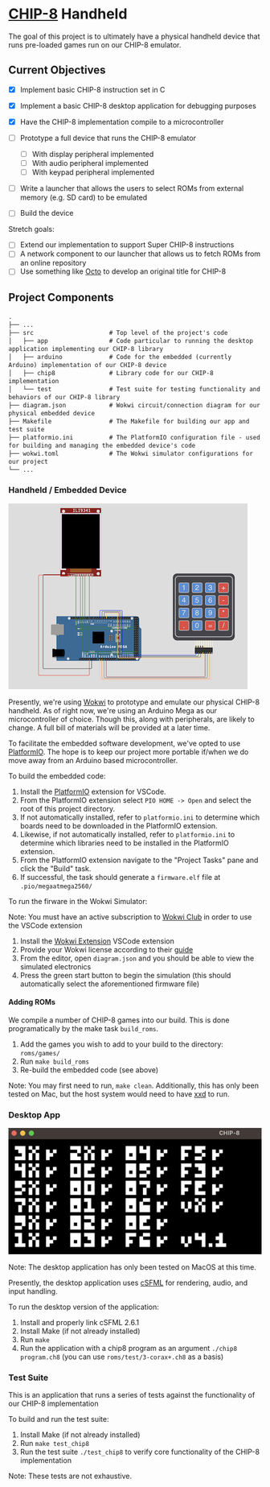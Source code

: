 # [CHIP-8](https://en.wikipedia.org/wiki/CHIP-8) Handheld

The goal of this project is to ultimately have a physical handheld device that runs pre-loaded games run on our CHIP-8 emulator. 

## Current Objectives
- [x] Implement basic CHIP-8 instruction set in C 
- [x] Implement a basic CHIP-8 desktop application for debugging purposes
- [x] Have the CHIP-8 implementation compile to a microcontroller
- [ ] Prototype a full device that runs the CHIP-8 emulator
  - [ ] With display peripheral implemented
  - [ ] With audio peripheral implemented
  - [ ] With keypad peripheral implemented
- [ ] Write a launcher that allows the users to select ROMs from external memory (e.g. SD card) to be emulated
- [ ] Build the device 


Stretch goals:
- [ ] Extend our implementation to support Super CHIP-8 instructions
- [ ] A network component to our launcher that allows us to fetch ROMs from an online repository
- [ ] Use something like [Octo](https://github.com/JohnEarnest/Octo) to develop an original title for CHIP-8

## Project Components

    .
    ├── ...
    ├── src                     # Top level of the project's code 
    │   ├── app                 # Code particular to running the desktop application implementing our CHIP-8 library
    │   ├── arduino             # Code for the embedded (currently Arduino) implementation of our CHIP-8 device
    │   ├── chip8               # Library code for our CHIP-8 implementation 
    │   └── test                # Test suite for testing functionality and behaviors of our CHIP-8 library 
    ├── diagram.json            # Wokwi circuit/connection diagram for our physical embedded device
    ├── Makefile                # The Makefile for building our app and test suite 
    ├── platformio.ini          # The PlatformIO configuration file - used for building and managing the embedded device's code
    ├── wokwi.toml              # The Wokwi simulator configurations for our project 
    └── ...

### Handheld / Embedded Device
![Embedded Device](docs/device_sim.png)

Presently, we're using [Wokwi](https://wokwi.com) to prototype and emulate our physical CHIP-8 handheld. 
As of right now, we're using an Arduino Mega as our microcontroller of choice. Though this, along with peripherals, are likely to change. A full bill of materials will be provided at a later time. 

To facilitate the embedded software development, we've opted to use [PlatformIO](https://platformio.org/). The hope is to keep our project more portable if/when we do move away from an Arduino based microcontroller.

To build the embedded code:
1. Install the [PlatformIO](https://platformio.org/platformio-ide) extension for VSCode.
2. From the PlatformIO extension select `PIO HOME -> Open` and select the root of this project directory.
3. If not automatically installed, refer to `platformio.ini` to determine which boards need to be downloaded in the PlatformIO extension.
4. Likewise, if not automatically installed, refer to `platformio.ini` to determine which libraries need to be installed in the PlatformIO extension.
5. From the PlatformIO extension navigate to the "Project Tasks" pane and click the "Build" task.
6. If successful, the task should generate a `firmware.elf` file at `.pio/megaatmega2560/`

To run the firware in the Wokwi Simulator:

Note: You must have an active subscription to [Wokwi Club](https://wokwi.com/club?ref=docs_club) in order to use the VSCode extension
1. Install the [Wokwi Extension](https://marketplace.visualstudio.com/items?itemName=wokwi.wokwi-vscode) VSCode extension
2. Provide your Wokwi license according to their [guide](https://docs.wokwi.com/vscode/getting-started#installation)
3. From the editor, open `diagram.json` and you should be able to view the simulated electronics
4. Press the green start button to begin the simulation (this should automatically select the aforementioned firmware file)

#### Adding ROMs
We compile a number of CHIP-8 games into our build. This is done programatically by the make task `build_roms`. 
1. Add the games you wish to add to your build to the directory: `roms/games/`
2. Run `make build_roms`
3. Re-build the embedded code (see above)

Note: You may first need to run, `make clean`. Additionally, this has only been tested on Mac, but the host system would need to have [xxd](https://linux.die.net/man/1/xxd) to run.

### Desktop App 
![Desktop Application](docs/app.png)

Note: The desktop application has only been tested on MacOS at this time. 

Presently, the desktop application uses [cSFML](https://www.sfml-dev.org/download/csfml/) for rendering, audio, and input handling.

To run the desktop version of the application:
1. Install and properly link cSFML 2.6.1
2. Install Make (if not already installed)
3. Run `make` 
4. Run the application with a chip8 program as an argument `./chip8 program.ch8` (you can use `roms/test/3-corax+.ch8` as a basis)

### Test Suite
This is an application that runs a series of tests against the functionality of our CHIP-8 implementation

To build and run the test suite:
1. Install Make (if not already installed)
2. Run `make test_chip8`
3. Run the test suite `./test_chip8` to verify core functionality of the CHIP-8 implementation

Note: These tests are not exhaustive.
